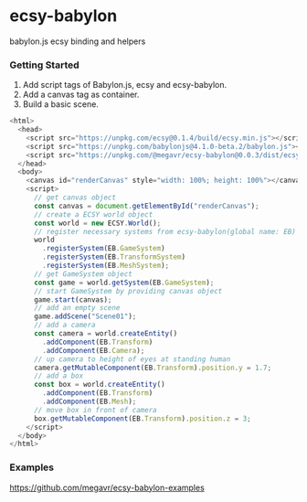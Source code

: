 # ecsy-babylon
babylon.js ecsy binding and helpers

### Getting Started

1. Add script tags of Babylon.js, ecsy and ecsy-babylon.
2. Add a canvas tag as container.
3. Build a basic scene.
```javascript
<html>
  <head>
    <script src="https://unpkg.com/ecsy@0.1.4/build/ecsy.min.js"></script>
    <script src="https://unpkg.com/babylonjs@4.1.0-beta.2/babylon.js"></script>
    <script src="https://unpkg.com/@megavr/ecsy-babylon@0.0.3/dist/ecsy-babylon.min.js"></script>
  </head>
  <body>
    <canvas id="renderCanvas" style="width: 100%; height: 100%"></canvas>
    <script>
      // get canvas object
      const canvas = document.getElementById("renderCanvas");
      // create a ECSY world object
      const world = new ECSY.World();
      // register necessary systems from ecsy-babylon(global name: EB)
      world
        .registerSystem(EB.GameSystem)
        .registerSystem(EB.TransformSystem)
        .registerSystem(EB.MeshSystem);
      // get GameSystem object
      const game = world.getSystem(EB.GameSystem);
      // start GameSystem by providing canvas object
      game.start(canvas);
      // add an empty scene
      game.addScene("Scene01");
      // add a camera
      const camera = world.createEntity()
        .addComponent(EB.Transform)
        .addComponent(EB.Camera);
      // up camera to height of eyes at standing human
      camera.getMutableComponent(EB.Transform).position.y = 1.7;
      // add a box
      const box = world.createEntity()
        .addComponent(EB.Transform)
        .addComponent(EB.Mesh);
      // move box in front of camera
      box.getMutableComponent(EB.Transform).position.z = 3;
    </script>
  </body>
</html>
```

### Examples
https://github.com/megavr/ecsy-babylon-examples